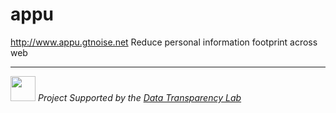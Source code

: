 appu
====

http://www.appu.gtnoise.net
Reduce personal information footprint across web

<hr>
<img width="40px" height="40px" src="http://datatransparencylab.org/images/small_logo-01.png"/> <i>Project Supported by the <a href="http://datatransparencylab.org">Data Transparency Lab</a></i>
